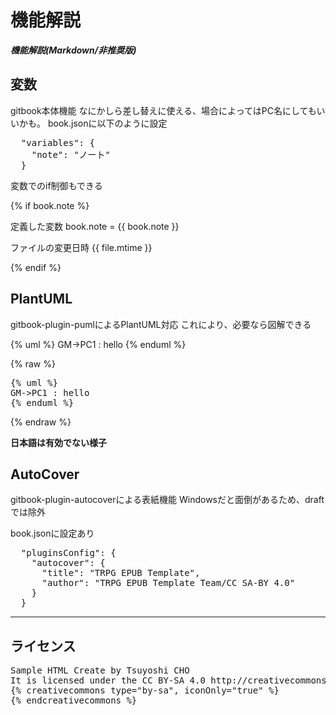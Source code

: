 # 機能解説
___機能解説(Markdown/非推奨版)___

## 変数

gitbook本体機能
なにかしら差し替えに使える、場合によってはPC名にしてもいいかも。
book.jsonに以下のように設定

<pre>
  "variables": {
    "note": "ノート"
  }
</pre>

変数でのif制御もできる

{% if book.note %}

定義した変数 book.note = {{ book.note }}

ファイルの変更日時 {{ file.mtime }}

{% endif %}

## PlantUML

gitbook-plugin-pumlによるPlantUML対応
これにより、必要なら図解できる

{% uml %}
GM->PC1 : hello
{% enduml %}

{% raw %}
<pre>
{% uml %}
GM->PC1 : hello
{% enduml %}
</pre>
{% endraw %}

__日本語は有効でない様子__

## AutoCover

gitbook-plugin-autocoverによる表紙機能
Windowsだと面倒があるため、draftでは除外

book.jsonに設定あり

<pre>
  "pluginsConfig": {
    "autocover": {
      "title": "TRPG EPUB Template",
      "author": "TRPG EPUB Template Team/CC SA-BY 4.0"
    }
  }
</pre>

----

## ライセンス

<pre>
Sample HTML Create by Tsuyoshi CHO <Tsuyoshi.CHO@Gmail.com>
It is licensed under the CC BY-SA 4.0 http://creativecommons.org/licenses/by-sa/4.0/deed
{% creativecommons type="by-sa", iconOnly="true" %}
{% endcreativecommons %}
</pre>
